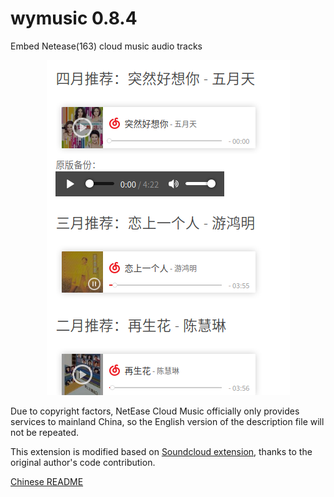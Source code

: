 wymusic 0.8.4
================
Embed Netease(163) cloud music audio tracks

<p align="center"><img src="wymusic-screenshot.png?raw=true" width="389" height="536" alt="Screenshot"></p>

Due to copyright factors, NetEase Cloud Music officially only provides services to mainland China, so the English version of the description file will not be repeated.

This extension is modified based on [Soundcloud extension](https://github.com/datenstrom/yellow-extensions/), thanks to the original author's code contribution.

<p>
<a href="README.md">Chinese README</a>
</p>
